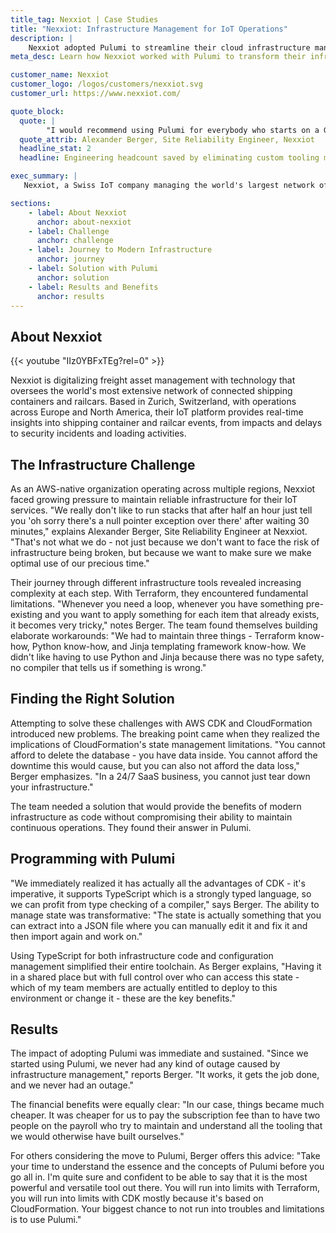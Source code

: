 ```yaml
---
title_tag: Nexxiot | Case Studies
title: "Nexxiot: Infrastructure Management for IoT Operations"
description: |
    Nexxiot adopted Pulumi to streamline their cloud infrastructure management, eliminating custom tooling maintenance while achieving zero infrastructure-related outages.
meta_desc: Learn how Nexxiot worked with Pulumi to transform their infrastructure management, saving engineering resources and improving reliability.

customer_name: Nexxiot
customer_logo: /logos/customers/nexxiot.svg
customer_url: https://www.nexxiot.com/

quote_block:
  quote: |
        "I would recommend using Pulumi for everybody who starts on a Green Field approach with infrastructure as code because I'm quite sure and confident to be able to say that it is the most powerful and versatile tool out there. You will run into limits with Terraform, you will run into limits with CDK mostly because it's based on CloudFormation. Your biggest chance to not run into troubles and limitations is to use Pulumi."
  quote_attrib: Alexander Berger, Site Reliability Engineer, Nexxiot
  headline_stat: 2
  headline: Engineering headcount saved by eliminating custom tooling maintenance

exec_summary: |
   Nexxiot, a Swiss IoT company managing the world's largest network of connected shipping containers and railcars, needed to modernize their infrastructure management to meet growing customer expectations for SaaS reliability. After experiencing limitations with Ansible, Terraform, and AWS CDK, they found Pulumi's programmatic approach transformed their ability to manage cloud infrastructure. By adopting Pulumi, they eliminated custom tooling maintenance - saving the equivalent of two full-time engineers - while achieving zero infrastructure-related outages. Using Pulumi's strongly-typed approach and flexible state management, they successfully manage their multi-region AWS infrastructure supporting critical IoT operations.

sections:
    - label: About Nexxiot
      anchor: about-nexxiot
    - label: Challenge
      anchor: challenge
    - label: Journey to Modern Infrastructure
      anchor: journey
    - label: Solution with Pulumi
      anchor: solution
    - label: Results and Benefits
      anchor: results
---
```


## About Nexxiot

{{< youtube "IIz0YBFxTEg?rel=0" >}}

Nexxiot is digitalizing freight asset management with technology that oversees the world's most extensive network of connected shipping containers and railcars. Based in Zurich, Switzerland, with operations across Europe and North America, their IoT platform provides real-time insights into shipping container and railcar events, from impacts and delays to security incidents and loading activities.

## The Infrastructure Challenge

As an AWS-native organization operating across multiple regions, Nexxiot faced growing pressure to maintain reliable infrastructure for their IoT services. "We really don't like to run stacks that after half an hour just tell you 'oh sorry there's a null pointer exception over there' after waiting 30 minutes," explains Alexander Berger, Site Reliability Engineer at Nexxiot. "That's not what we do - not just because we don't want to face the risk of infrastructure being broken, but because we want to make sure we make optimal use of our precious time."

Their journey through different infrastructure tools revealed increasing complexity at each step. With Terraform, they encountered fundamental limitations. "Whenever you need a loop, whenever you have something pre-existing and you want to apply something for each item that already exists, it becomes very tricky," notes Berger. The team found themselves building elaborate workarounds: "We had to maintain three things - Terraform know-how, Python know-how, and Jinja templating framework know-how. We didn't like having to use Python and Jinja because there was no type safety, no compiler that tells us if something is wrong."

## Finding the Right Solution

Attempting to solve these challenges with AWS CDK and CloudFormation introduced new problems. The breaking point came when they realized the implications of CloudFormation's state management limitations. "You cannot afford to delete the database - you have data inside. You cannot afford the downtime this would cause, but you can also not afford the data loss," Berger emphasizes. "In a 24/7 SaaS business, you cannot just tear down your infrastructure."

The team needed a solution that would provide the benefits of modern infrastructure as code without compromising their ability to maintain continuous operations. They found their answer in Pulumi.

## Programming with Pulumi

"We immediately realized it has actually all the advantages of CDK - it's imperative, it supports TypeScript which is a strongly typed language, so we can profit from type checking of a compiler," says Berger. The ability to manage state was transformative: "The state is actually something that you can extract into a JSON file where you can manually edit it and fix it and then import again and work on."

Using TypeScript for both infrastructure code and configuration management simplified their entire toolchain. As Berger explains, "Having it in a shared place but with full control over who can access this state - which of my team members are actually entitled to deploy to this environment or change it - these are the key benefits."

## Results

The impact of adopting Pulumi was immediate and sustained. "Since we started using Pulumi, we never had any kind of outage caused by infrastructure management," reports Berger. "It works, it gets the job done, and we never had an outage."

The financial benefits were equally clear: "In our case, things became much cheaper. It was cheaper for us to pay the subscription fee than to have two people on the payroll who try to maintain and understand all the tooling that we would otherwise have built ourselves."

For others considering the move to Pulumi, Berger offers this advice: "Take your time to understand the essence and the concepts of Pulumi before you go all in. I'm quite sure and confident to be able to say that it is the most powerful and versatile tool out there. You will run into limits with Terraform, you will run into limits with CDK mostly because it's based on CloudFormation. Your biggest chance to not run into troubles and limitations is to use Pulumi."
